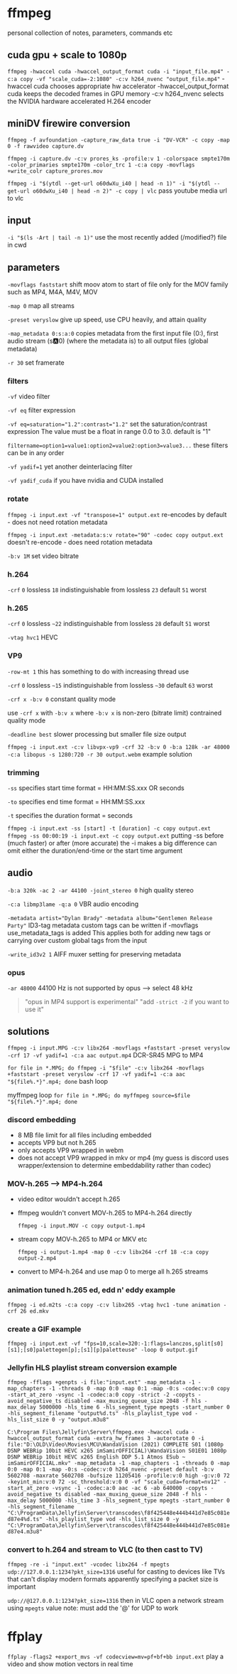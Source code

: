 # ffmpeg

personal collection of notes, parameters, commands etc

<!-- todo -->
## cuda gpu + scale to 1080p
`ffmpeg -hwaccel cuda -hwaccel_output_format cuda -i "input_file.mp4" -c:a copy -vf "scale_cuda=-2:1080" -c:v h264_nvenc "output_file.mp4"`
-hwaccel cuda chooses appropriate hw accelerator
-hwaccel_output_format cuda keeps the decoded frames in GPU memory
-c:v h264_nvenc selects the NVIDIA hardware accelerated H.264 encoder

## miniDV firewire conversion
<!-- Best way is a Firewire 800 to Thunderbolt 2 plus a Thunderbolt 2 to Thunderbolt 3 adapter. And then using either Quicktime (if you're okay with it's default de-interlacing and other "enhancements" it does) or just dumping the raw DV files using ffmpeg. Here's the command I use: -->
`ffmpeg -f avfoundation -capture_raw_data true -i "DV-VCR" -c copy -map 0 -f rawvideo capture.dv`

<!-- And then if you want to convert to Prores LT: -->
`ffmpeg -i capture.dv -c:v prores_ks -profile:v 1 -colorspace smpte170m -color_primaries smpte170m -color_trc 1 -c:a copy -movflags +write_colr capture_prores.mov`

`ffmpeg -i "$(ytdl --get-url o60dwXu_i40 | head -n 1)" -i "$(ytdl --get-url o60dwXu_i40 | head -n 2)" -c copy | vlc`
pass youtube media url to vlc

## input

`-i "$(ls -Art | tail -n 1)"`
use the most recently added (/modified?) file in cwd

## parameters

`-movflags faststart`
shift moov atom to start of file
only for the MOV family such as MP4, M4A, M4V, MOV

`-map 0`
map all streams

`-preset veryslow`
give up speed, use CPU heavily, and attain quality

`-map_metadata 0:s:a:0`
copies metadata from the first input file (0:), first audio stream (s:a:0) (where the metadata is) to all output files (global metadata)

`-r 30`
set framerate

### filters

`-vf`
video filter

`-vf eq`
filter expression

`-vf eq=saturation="1.2":contrast="1.2"`
set the saturation/contrast expression
The value must be a float in range 0.0 to 3.0. default is "1"

`filtername=option1=value1:option2=value2:option3=value3...`
these filters can be in any order

`-vf yadif=1`
yet another deinterlacing filter

`-vf yadif_cuda`
if you have nvidia and CUDA installed

### rotate

`ffmpeg -i input.ext -vf "transpose=1" output.ext`
re-encodes by default - does not need rotation metadata

`ffmpeg -i input.ext -metadata:s:v rotate="90" -codec copy output.ext`
doesn't re-encode - does need rotation metadata

`-b:v 1M`
set video bitrate

### h.264

`-crf`
`0` lossless
`18` indistinguishable from lossless
`23` default
`51` worst

### h.265

`-crf`
`0` lossless
`~22` indistinguishable from lossless
`28` default
`51` worst

`-vtag hvc1`
HEVC

### VP9

<!-- -threads 8 row-mt 1 -->

`-row-mt 1`
this has something to do with increasing thread use

`-crf`
`0` lossless
`~15` indistinguishable from lossless
`~30` default
`63` worst

`-crf x -b:v 0`
constant quality mode

use `-crf x` with `-b:v x` where `-b:v x` is non-zero (bitrate limit)
contrained quality mode

`-deadline best`
slower processing but smaller file size output

`ffmpeg -i input.ext -c:v libvpx-vp9 -crf 32 -b:v 0 -b:a 128k -ar 48000 -c:a libopus -s 1280:720 -r 30 output.webm`
example solution

### trimming

`-ss`
specifies start time
format = HH:MM:SS.xxx OR seconds

`-to`
specifies end time
format = HH:MM:SS.xxx

`-t`
specifies the duration
format = seconds

`ffmpeg -i input.ext -ss [start] -t [duration] -c copy output.ext`
`ffmpeg -ss 00:00:19 -i input.ext -c copy output.ext`
putting -ss before (much faster) or after (more accurate) the -i makes a big difference
can omit either the duration/end-time or the start time argument

## audio

`-b:a 320k -ac 2 -ar 44100 -joint_stereo 0`
high quality stereo

`-c:a libmp3lame -q:a 0`
VBR audio encoding

`-metadata artist="Dylan Brady"`
`-metadata album="Gentlemen Release Party"`
ID3-tag metadata
custom tags can be written if -movflags use_metadata_tags is added
This applies both for adding new tags or carrying over custom global tags from the input

`-write_id3v2 1`
AIFF muxer setting for preserving metadata

### opus

`-ar 48000`
44100 Hz is not supported by opus --> select 48 kHz

> "opus in MP4 support is experimental"
> "add `-strict -2` if you want to use it"

## solutions

`ffmpeg -i input.MPG -c:v libx264 -movflags +faststart -preset veryslow -crf 17 -vf yadif=1 -c:a aac output.mp4`
DCR-SR45 MPG to MP4

`for file in *.MPG; do ffmpeg -i "$file" -c:v libx264 -movflags +faststart -preset veryslow -crf 17 -vf yadif=1 -c:a aac "${file%.*}".mp4; done`
bash loop

myffmpeg loop
`for file in *.MPG; do myffmpeg source=$file "${file%.*}".mp4; done`

### discord embedding

- 8 MB file limit for all files including embedded
- accepts VP9 but not h.265
- only accepts VP9 wrapped in webm
- does not accept VP9 wrapped in mkv or mp4
  (my guess is discord uses wrapper/extension to determine embeddability rather than codec)

### MOV-h.265 --> MP4-h.264

- video editor wouldn't accept h.265
- ffmpeg wouldn't convert MOV-h.265 to MP4-h.264 directly

  `ffmpeg -i input.MOV -c copy output-1.mp4`

- stream copy MOV-h.265 to MP4 or MKV etc

  `ffmpeg -i output-1.mp4 -map 0 -c:v libx264 -crf 18 -c:a copy output-2.mp4`

- convert to MP4-h.264 and use map 0 to merge all h.265 streams

### animation tuned h.265 ed, edd n' eddy example

`ffmpeg -i ed.m2ts -c:a copy -c:v libx265 -vtag hvc1 -tune animation -crf 26 ed.mkv`

### create a GIF example

`ffmpeg -i input.ext -vf "fps=10,scale=320:-1:flags=lanczos,split[s0][s1];[s0]palettegen[p];[s1][p]paletteuse" -loop 0 output.gif`

### Jellyfin HLS playlist stream conversion example

`ffmpeg -fflags +genpts -i file:"input.ext" -map_metadata -1 -map_chapters -1 -threads 0 -map 0:0 -map 0:1 -map -0:s -codec:v:0 copy -start_at_zero -vsync -1 -codec:a:0 copy -strict -2 -copyts -avoid_negative_ts disabled -max_muxing_queue_size 2048 -f hls -max_delay 5000000 -hls_time 6 -hls_segment_type mpegts -start_number 0 -hls_segment_filename "output%d.ts" -hls_playlist_type vod -hls_list_size 0 -y "output.m3u8"`

`C:\Program Files\Jellyfin\Server\ffmpeg.exe -hwaccel cuda -hwaccel_output_format cuda -extra_hw_frames 3 -autorotate 0 -i file:"D:\OLD\Video\Movies\MCU\WandaVision (2021) COMPLETE S01 (1080p DSNP WEBRip 10bit HEVC x265 imSamirOFFICIAL)\WandaVision S01E01 1080p DSNP WEBRip 10bit HEVC x265 English DDP 5.1 Atmos ESub ~ imSamirOFFICIAL.mkv" -map_metadata -1 -map_chapters -1 -threads 0 -map 0:0 -map 0:1 -map -0:s -codec:v:0 h264_nvenc -preset default -b:v 5602708 -maxrate 5602708 -bufsize 11205416 -profile:v:0 high -g:v:0 72 -keyint_min:v:0 72 -sc_threshold:v:0 0 -vf "scale_cuda=format=nv12" -start_at_zero -vsync -1 -codec:a:0 aac -ac 6 -ab 640000 -copyts -avoid_negative_ts disabled -max_muxing_queue_size 2048 -f hls -max_delay 5000000 -hls_time 3 -hls_segment_type mpegts -start_number 0 -hls_segment_filename "C:\ProgramData\Jellyfin\Server\transcodes\f8f425448e444b441d7e85c081ed87e4%d.ts" -hls_playlist_type vod -hls_list_size 0 -y "C:\ProgramData\Jellyfin\Server\transcodes\f8f425448e444b441d7e85c081ed87e4.m3u8"`

### convert to h.264 and stream to VLC (to then cast to TV)

`ffmpeg -re -i "input.ext" -vcodec libx264 -f mpegts udp://127.0.0.1:1234?pkt_size=1316`
useful for casting to devices like TVs that can't display modern formats
apparently specifying a packet size is important

`udp://@127.0.0.1:1234?pkt_size=1316`
then in VLC open a network stream using `mpegts` value
note: must add the '@' for UDP to work

# ffplay

`ffplay -flags2 +export_mvs -vf codecview=mv=pf+bf+bb input.ext`
play a video and show motion vectors in real time
